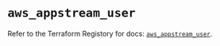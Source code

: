 # `aws_appstream_user`

Refer to the Terraform Registory for docs: [`aws_appstream_user`](https://registry.terraform.io/providers/hashicorp/aws/5.20.0/docs/resources/appstream_user).
